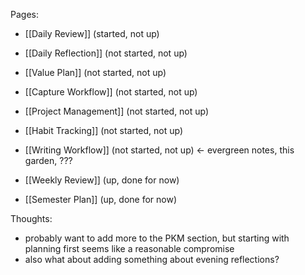 ---
---

Pages:

- [[Daily Review]] (started, not up)
- [[Daily Reflection]] (not started, not up)
- [[Value Plan]] (not started, not up)
- [[Capture Workflow]] (not started, not up)
- [[Project Management]] (not started, not up)
- [[Habit Tracking]] (not started, not up)
- [[Writing Workflow]] (not started, not up) <- evergreen notes, this garden, ???

- [[Weekly Review]] (up, done for now)
- [[Semester Plan]] (up, done for now)

Thoughts:
- probably want to add more to the PKM section, but starting with planning first seems like a reasonable compromise
- also what about adding something about evening reflections?